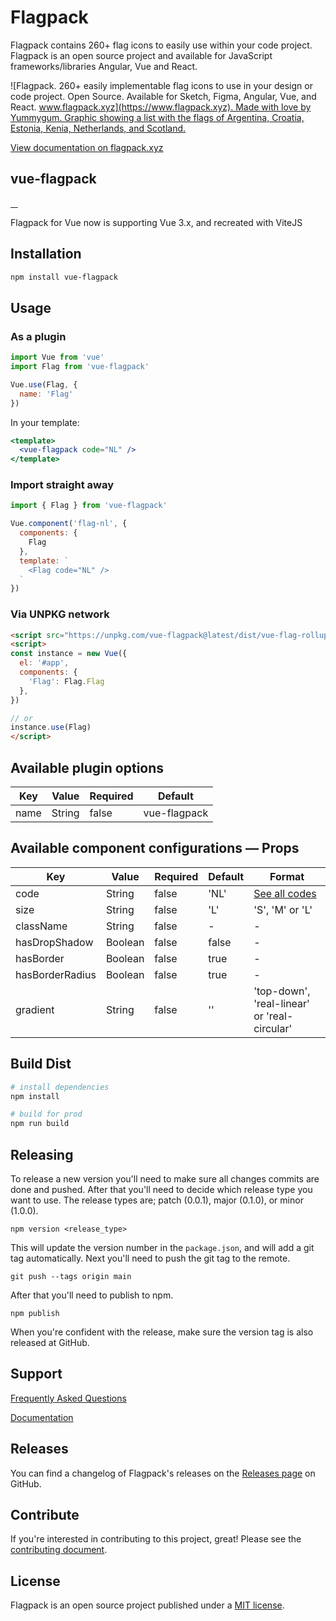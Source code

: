 # Flagpack

Flagpack contains 260+ flag icons to easily use within your code project. Flagpack is an open source project and available for JavaScript frameworks/libraries Angular, Vue and React.

![Flagpack. 260+ easily implementable flag icons to use in your design or code project. Open Source. Available for Sketch, Figma, Angular, Vue, and React. [www.flagpack.xyz](https://www.flagpack.xyz). Made with love by Yummygum. Graphic showing a list with the flags of Argentina, Croatia, Estonia, Kenia, Netherlands, and Scotland.](https://flagpack.xyz/meta-image.png)

[View documentation on flagpack.xyz](https://flagpack.xyz/docs/)

## vue-flagpack
<p>
  <a href="https://www.npmjs.com/package/vue-flagpack" target="_blank">
    <img src="https://img.shields.io/npm/v/vue-flagpack.svg?style=flat" alt="" />
  </a>
  <a href="https://www.npmjs.com/package/vue-flagpack" target="_blank">
    <img src="https://img.shields.io/npm/dt/vue-flagpack.svg?style=flat" alt="" />
  </a>
  <a href="https://github.com/sponsors/Yummygum" target="_blank">
    <img src="https://img.shields.io/badge/Support-♥-E94AAA" alt=""  />
  </a>
  <a href="https://twitter.com/flagpack" target="_blank">
    <img src="https://img.shields.io/twitter/follow/flagpack.svg?style=social&label=follow" alt="" />
  </a>
</p>
Flagpack for Vue now is supporting Vue 3.x, and recreated with ViteJS

## Installation

```bash
npm install vue-flagpack
```

## Usage
### As a plugin
```js
import Vue from 'vue'
import Flag from 'vue-flagpack'

Vue.use(Flag, {
  name: 'Flag'
})
```

In your template:
```jsx
<template>
  <vue-flagpack code="NL" />
</template>
```

### Import straight away
```js
import { Flag } from 'vue-flagpack'

Vue.component('flag-nl', {
  components: {
    Flag
  },
  template: `
    <Flag code="NL" />
  `
})
```

### Via UNPKG network
```html
<script src="https://unpkg.com/vue-flagpack@latest/dist/vue-flag-rollup.cjs"></script>
<script>
const instance = new Vue({
  el: '#app',
  components: {
    'Flag': Flag.Flag
  },
})

// or
instance.use(Flag)
</script>
```

## Available plugin options

| Key   | Value   | Required | Default |
|-------|-------|------|------|
| name |  String | false | vue-flagpack |



## Available component configurations — Props

| Key   | Value   | Required | Default | Format |
|-------|-------|------|------|------|
| code |  String | false | 'NL' | [See all codes](https://flagpack.xyz/docs/flag-index/) |
| size |  String | false | 'L' | 'S', 'M' or 'L' |
| className |  String | false | - | - |
| hasDropShadow |  Boolean | false | false | - |
| hasBorder |  Boolean | false | true | - |
| hasBorderRadius | Boolean | false | true | - |
| gradient |  String | false | '' | 'top-down', 'real-linear' or 'real-circular' |



## Build Dist

```bash
# install dependencies
npm install

# build for prod
npm run build
```

## Releasing
To release a new version you'll need to make sure all changes commits are done and pushed. After that you'll need to decide which release type you want to use. The release types are; patch (0.0.1), major (0.1.0), or minor (1.0.0).
```
npm version <release_type>
```
This will update the version number in the `package.json`, and will add a git tag automatically. Next you'll need to push the git tag to the remote.
```
git push --tags origin main
```
After that you'll need to publish to npm.
```
npm publish
```

When you're confident with the release, make sure the version tag is also released at GitHub.

## Support

[Frequently Asked Questions](https://flagpack.xyz/support/)

[Documentation](https://flagpack.xyz/docs/)

## Releases

You can find a changelog of Flagpack's releases on the [Releases page](https://github.com/Yummygum/vue-flagpack/releases) on GitHub.

## Contribute

If you're interested in contributing to this project, great! Please see the [contributing document](CONTRIBUTING.md).

## License

Flagpack is an open source project published under a [MIT license](LICENSE).
